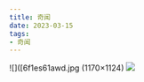```yaml
---
title: 奇闻
date: 2023-03-15
tags:
- 奇闻
---
```


![]([6f1es61awd.jpg (1170×1124) ![](https://suswhw.github.io/Pictures/appendix/6f1es61awd.jpg)